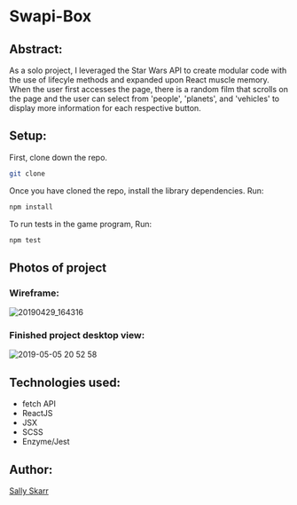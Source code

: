 # Swapi-Box

## Abstract:

As a solo project, I leveraged the Star Wars API to create modular code with the use of lifecyle methods and expanded upon React muscle memory. When the user first accesses the page, there is a random film that scrolls on the page and the user can select from 'people', 'planets', and 'vehicles' to display more information for each respective button.

## Setup:

First, clone down the repo.

```bash
git clone 
```

Once you have cloned the repo, install the library dependencies. Run:

```bash
npm install
```
To run tests in the game program, Run:
```bash
npm test
```

## Photos of project

### Wireframe:

![20190429_164316](https://user-images.githubusercontent.com/40863560/57186374-27e7ce00-6e9b-11e9-8aec-06cff006d11f.jpg)

### Finished project desktop view:

![2019-05-05 20 52 58](https://user-images.githubusercontent.com/40863560/57204897-f7299680-6f77-11e9-86f6-9e964f2b8325.gif)

## Technologies used:

* fetch API
* ReactJS 
* JSX 
* SCSS
* Enzyme/Jest

## Author:

[Sally Skarr](https://github.com/SallyH3)

